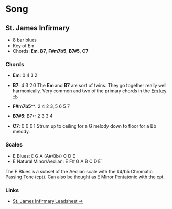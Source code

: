 # Song
## St. James Infirmary

- 8 bar blues
- Key of Em
- Chords: **Em**, **B7**, **F#m7b5**, **B7#5**, **C7**

### Chords

- **Em**: 0 4 3 2
- **B7**: 4 3 2 0
The **Em** and **B7** are sort of twins. They go together really well harmonically. Very common and two of the primary chords in the [Em key =>](https://learningukulele.com/series/code/UL45).

- **F#m7b5****: 2 4 2 3, 5 6 5 7
- **B7#5**: B7+: 2 3 3 4
- **C7**: 0 0 0 1 Strum up to ceiling for a G melody down to floor for a Bb melody.

### Scales
- E Blues: E G A (A#/Bb/) C D E
- E Natural Minor/Aeolian: E F# G A B C D E`

The E Blues is a subset of the Aeolian scale with the #4/b5 Chromatic Passing Tone (cpt). Can also be thought as E Minor Pentatonic with the cpt.

### Links

- [St. James Infirmary Leadsheet =>](https://learningukulele.com/songs/code/UL597)
